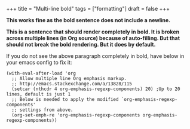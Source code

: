 +++
title = "Multi-line bold"
tags = ["formatting"]
draft = false
+++

**This works fine as the bold sentence does not include a newline.**

**This is a sentence that should render completely in bold. It is
 broken across multiple lines (in Org source) because of
 auto-filling. But that should not break the bold rendering. But it
 does by default.**

If you do not see the above paragraph completely in bold, have below
in your emacs config to fix it:

```emacs-lisp
(with-eval-after-load 'org
  ;; Allow multiple line Org emphasis markup.
  ;; http://emacs.stackexchange.com/a/13828/115
  (setcar (nthcdr 4 org-emphasis-regexp-components) 20) ;Up to 20 lines, default is just 1
  ;; Below is needed to apply the modified `org-emphasis-regexp-components'
  ;; settings from above.
  (org-set-emph-re 'org-emphasis-regexp-components org-emphasis-regexp-components))
```
